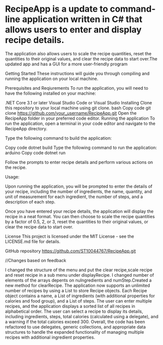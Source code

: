 # RecipeApp is a update to command-line application written in C# that allows users to enter and display recipe details.
The application also allows users to scale the recipe quantities, reset the quantities to their original 
values, and clear the recipe data to start over.The updated app and has a GUI for a more user-friendly program

Getting Started
These instructions will guide you through compiling and running the application on your local machine.

Prerequisites and Reqiurements
To run the application, you will need to have the following installed on your machine:

.NET Core 3.1 or later
Visual Studio Code or Visual Studio
Installing
Clone this repository to your local machine using git clone.
bash
Copy code
git clone https://github.com/your_username/RecipeApp.git
Open the RecipeApp folder in your preferred code editor.
Running the application
To run the application, open a terminal in your code editor and navigate to the RecipeApp directory.

Type the following command to build the application:

Copy code
dotnet build
Type the following command to run the application:
arduino
Copy code
dotnet run

Follow the prompts to enter recipe details and perform various actions on the recipe.

Usage:

Upon running the application, you will be prompted to enter the details of your recipe, 
including the number of ingredients, the name, quantity, and unit of measurement for each ingredient,
the number of steps, and a description of each step.

Once you have entered your recipe details, the application will display the recipe in a neat format.
You can then choose to scale the recipe quantities by a factor of 0.5, 2, or 3, reset the quantities
to their original values, or clear the recipe data to start over.

License
This project is licensed under the MIT License - see the LICENSE.md file for details.



GitHub repository
https://github.com/ST10044767/RecipeApp.git


//Changes based on feedback

I changed the structure of the menu and put the clear recipe,scale recipe and reset recipe in a sub menu under displayRecipe.
I changed number of elements of the arrays depents on nuIngredients and numStep.Created a new method for clearRecipe.
The application now supports an unlimited number of recipes by using a List to store Recipe objects. Each Recipe object contains a name, a List of ingredients (with additional properties for calories and food group), and a List of steps.
The user can enter multiple recipes, and the application displays a sorted list of all recipes in alphabetical order. The user can select a recipe to display its details, including ingredients, steps, total calories (calculated using a delegate), and a warning if the total calories exceed 300.
Overall, the code has been refactored to use delegates, generic collections, and appropriate data structures to handle the expanded functionality of managing multiple recipes with additional ingredient properties.


